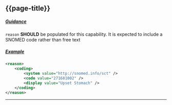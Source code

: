 ## {{page-title}}

<h5><ins>Guidance</ins></h5>

`reason` **SHOULD** be populated for this capability. It is expected to include a SNOMED code rather than free text

<h5><ins>Example</ins></h5>

```xml
<reason>
    <coding>
        <system value="http://snomed.info/sct" />
        <code value="271681002" />
        <display value="Upset Stomach" />
    </coding>
</reason>
```

---